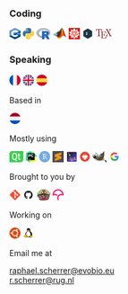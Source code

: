 
### Coding  

<img src="icons/cpp.png" width="20" height="20"> <img src="icons/python.png" width="20" height="20"> <img src="icons/r.png" width="25" height="20"> <img src="icons/matlab.png" width="25" height="20"> <img src="icons/mathematica.png" width="20" height="20"> <img src="icons/bash.png" width="20" height="20"> <img src="icons/tex.png" width="30" height="20">  

### Speaking  

<img src="icons/france.png" width="20" height="20"> <img src="icons/united-kingdom.png" width="20" height="20"> <img src="icons/spain.png" width="20" height="20">

Based in  

<img src="icons/netherlands.png" width="20" height="20">

Mostly using  

<img src="icons/qtcreator.png" width="25" height="20"> <img src="icons/pycharm.png" width="20" height="20"> <img src="icons/rstudio.png" width="20" height="20"> <img src="icons/sublime.svg" width="20" height="20"> <img src="icons/texstudio.png" width="20" height="20"> <img src="icons/inkscape.png" width="20" height="20"> <img src="icons/gimp.png" width="25" height="20"> <img src="icons/google.png" width="20" height="20">

Brought to you by  

<img src="icons/git.png" width="20" height="20"> <img src="icons/github.png" width="20" height="20"> <img src="icons/travis.svg" width="25" height="20"> <img src="icons/codecov.png" width="20" height="20">

Working on  

<img src="icons/ubuntu.png" width="20" height="20"> <img src="icons/linux.png" width="20" height="20"> 

Email me at  

raphael.scherrer@evobio.eu  
r.scherrer@rug.nl
